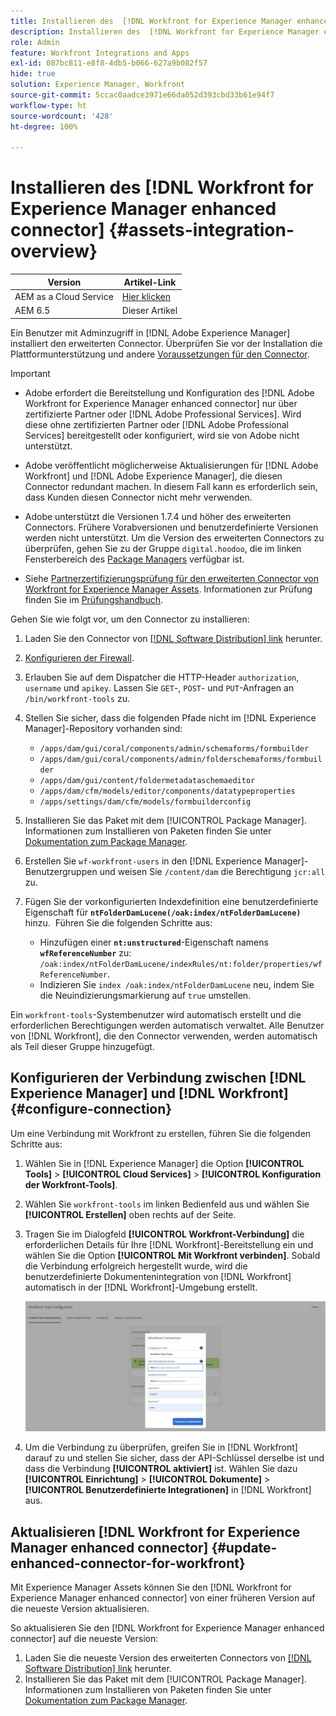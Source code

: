 ```yaml
---
title: Installieren des  [!DNL Workfront for Experience Manager enhanced connector]
description: Installieren des  [!DNL Workfront for Experience Manager enhanced connector]
role: Admin
feature: Workfront Integrations and Apps
exl-id: 087bc811-e8f8-4db5-b066-627a9b082f57
hide: true
solution: Experience Manager, Workfront
source-git-commit: 5ccac0aadce3971e66da052d393cbd33b61e94f7
workflow-type: ht
source-wordcount: '428'
ht-degree: 100%

---
```


# Installieren des [!DNL Workfront for Experience Manager enhanced connector] {#assets-integration-overview}

| Version | Artikel-Link |
| -------- | ---------------------------- |
| AEM as a Cloud Service | [Hier klicken](https://experienceleague.adobe.com/docs/experience-manager-cloud-service/content/assets/integrations/workfront-connector-install.html?lang=de) |
| AEM 6.5 | Dieser Artikel |

Ein Benutzer mit Adminzugriff in [!DNL Adobe Experience Manager] installiert den erweiterten Connector. Überprüfen Sie vor der Installation die Plattformunterstützung und andere [Voraussetzungen für den Connector](https://one.workfront.com/s/csh?context=2467&amp;pubname=the-new-workfront-experience).

>[!IMPORTANT]
>
>* Adobe erfordert die Bereitstellung und Konfiguration des [!DNL Adobe Workfront for Experience Manager enhanced connector] nur über zertifizierte Partner oder [!DNL Adobe Professional Services]. Wird diese ohne zertifizierten Partner oder [!DNL Adobe Professional Services] bereitgestellt oder konfiguriert, wird sie von Adobe nicht unterstützt.
>
>* Adobe veröffentlicht möglicherweise Aktualisierungen für [!DNL Adobe Workfront] und [!DNL Adobe Experience Manager], die diesen Connector redundant machen. In diesem Fall kann es erforderlich sein, dass Kunden diesen Connector nicht mehr verwenden.
>
>* Adobe unterstützt die Versionen 1.7.4 und höher des erweiterten Connectors. Frühere Vorabversionen und benutzerdefinierte Versionen werden nicht unterstützt. Um die Version des erweiterten Connectors zu überprüfen, gehen Sie zu der Gruppe `digital.hoodoo`, die im linken Fensterbereich des [Package Managers](https://experienceleague.adobe.com/docs/experience-manager-65/administering/contentmanagement/package-manager.html?lang=de) verfügbar ist.
>
>* Siehe [Partnerzertifizierungsprüfung für den erweiterten Connector von Workfront for Experience Manager Assets](https://solutionpartners.adobe.com/solution-partners/home/applications/experience_cloud/workfront/journey/dev_core.html). Informationen zur Prüfung finden Sie im [Prüfungshandbuch](https://express.adobe.com/page/Tc7Mq6zLbPFy8/).

Gehen Sie wie folgt vor, um den Connector zu installieren:

1. Laden Sie den Connector von [[!DNL Software Distribution] link](https://experience.adobe.com/#/downloads/content/software-distribution/en/aem.html?package=/content/software-distribution/en/details.html/content/dam/aem/public/adobe/packages/cq650/product/assets/workfront-tools.ui.apps.zip) herunter.
1. [Konfigurieren der Firewall](https://one.workfront.com/s/document-item?bundleId=the-new-workfront-experience&amp;topicId=Content%2FAdministration_and_Setup%2FGet_started-WF_administration%2Fconfigure-your-firewall.html?lang=de).
1. Erlauben Sie auf dem Dispatcher die HTTP-Header `authorization`, `username` und `apikey`. Lassen Sie `GET`-, `POST`- und `PUT`-Anfragen an `/bin/workfront-tools` zu.
1. Stellen Sie sicher, dass die folgenden Pfade nicht im [!DNL Experience Manager]-Repository vorhanden sind:

   * `/apps/dam/gui/coral/components/admin/schemaforms/formbuilder`
   * `/apps/dam/gui/coral/components/admin/folderschemaforms/formbuilder`
   * `/apps/dam/gui/content/foldermetadataschemaeditor`
   * `/apps/dam/cfm/models/editor/components/datatypeproperties`
   * `/apps/settings/dam/cfm/models/formbuilderconfig`

1. Installieren Sie das Paket mit dem [!UICONTROL Package Manager]. Informationen zum Installieren von Paketen finden Sie unter [Dokumentation zum Package Manager](/help/sites-administering/package-manager.md).
1. Erstellen Sie `wf-workfront-users` in den [!DNL Experience Manager]-Benutzergruppen und weisen Sie `/content/dam` die Berechtigung `jcr:all` zu.
1. Fügen Sie der vorkonfigurierten Indexdefinition eine benutzerdefinierte Eigenschaft für **`ntFolderDamLucene(/oak:index/ntFolderDamLucene)`** hinzu.  Führen Sie die folgenden Schritte aus:
   * Hinzufügen einer **`nt:unstructured`**-Eigenschaft namens **`wfReferenceNumber`** zu:
     `/oak:index/ntFolderDamLucene/indexRules/nt:folder/properties/wfReferenceNumber`.
   * Indizieren Sie `index /oak:index/ntFolderDamLucene` neu, indem Sie die Neuindizierungsmarkierung auf `true` umstellen.

Ein `workfront-tools`-Systembenutzer wird automatisch erstellt und die erforderlichen Berechtigungen werden automatisch verwaltet. Alle Benutzer von [!DNL Workfront], die den Connector verwenden, werden automatisch als Teil dieser Gruppe hinzugefügt.

## Konfigurieren der Verbindung zwischen [!DNL Experience Manager] und [!DNL Workfront] {#configure-connection}

Um eine Verbindung mit Workfront zu erstellen, führen Sie die folgenden Schritte aus:

1. Wählen Sie in [!DNL Experience Manager] die Option **[!UICONTROL Tools]** > **[!UICONTROL Cloud Services]** > **[!UICONTROL Konfiguration der Workfront-Tools]**.

1. Wählen Sie `workfront-tools` im linken Bedienfeld aus und wählen Sie **[!UICONTROL Erstellen]** oben rechts auf der Seite.

1. Tragen Sie im Dialogfeld **[!UICONTROL Workfront-Verbindung]** die erforderlichen Details für Ihre [!DNL Workfront]-Bereitstellung ein und wählen Sie die Option **[!UICONTROL Mit Workfront verbinden]**. Sobald die Verbindung erfolgreich hergestellt wurde, wird die benutzerdefinierte Dokumentenintegration von [!DNL Workfront] automatisch in der [!DNL Workfront]-Umgebung erstellt.

   ![Verbinden Sie [!DNL Experience Manager] und [!DNL Workfront]](/help/assets/assets/wf-connection-config.png)

1. Um die Verbindung zu überprüfen, greifen Sie in [!DNL Workfront] darauf zu und stellen Sie sicher, dass der API-Schlüssel derselbe ist und dass die Verbindung **[!UICONTROL aktiviert]** ist. Wählen Sie dazu **[!UICONTROL Einrichtung]** > **[!UICONTROL Dokumente]** > **[!UICONTROL Benutzerdefinierte Integrationen]** in [!DNL Workfront] aus.

## Aktualisieren [!DNL Workfront for Experience Manager enhanced connector] {#update-enhanced-connector-for-workfront}

Mit Experience Manager Assets können Sie den [!DNL Workfront for Experience Manager enhanced connector] von einer früheren Version auf die neueste Version aktualisieren.

So aktualisieren Sie den [!DNL Workfront for Experience Manager enhanced connector] auf die neueste Version:

1. Laden Sie die neueste Version des erweiterten Connectors von [[!DNL Software Distribution] link](https://experience.adobe.com/#/downloads/content/software-distribution/en/aem.html?package=/content/software-distribution/en/details.html/content/dam/aem/public/adobe/packages/cq650/product/assets/workfront-tools.ui.apps.zip) herunter.
1. Installieren Sie das Paket mit dem [!UICONTROL Package Manager]. Informationen zum Installieren von Paketen finden Sie unter [Dokumentation zum Package Manager](/help/sites-administering/package-manager.md).
